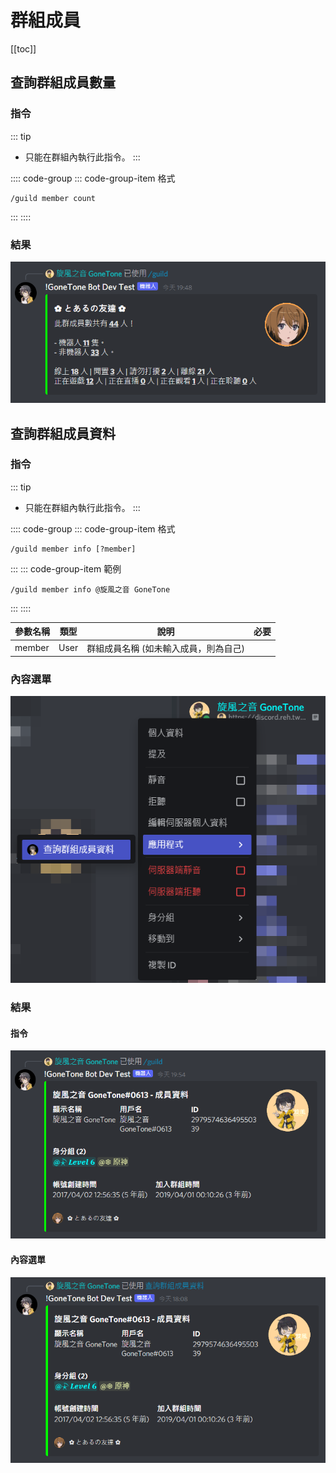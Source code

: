 # 群組成員

[[toc]]

## 查詢群組成員數量

### 指令

::: tip
- 只能在群組內執行此指令。
:::

:::: code-group
::: code-group-item 格式
```text:no-line-numbers
/guild member count
```
:::
::::

### 結果

![](../.vuepress/public/guild/member/count.png)

## 查詢群組成員資料

### 指令

::: tip
- 只能在群組內執行此指令。
:::

:::: code-group
::: code-group-item 格式
```text:no-line-numbers
/guild member info [?member]
```
:::
::: code-group-item 範例
```text:no-line-numbers
/guild member info @旋風之音 GoneTone
```
:::
::::

| 參數名稱   | 類型   | 說明                   | 必要  |
|--------|------|----------------------|:---:|
| member | User | 群組成員名稱 (如未輸入成員，則為自己) |     |

### 內容選單

![](../.vuepress/public/guild/member/info_contextmenu_1.png)

### 結果

#### 指令

![](../.vuepress/public/guild/member/info.png)

#### 內容選單

![](../.vuepress/public/guild/member/info_contextmenu_2.png)
